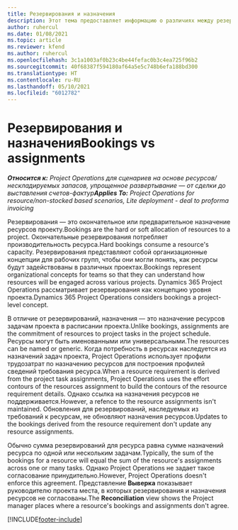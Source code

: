 ```yaml
---
title: Резервирования и назначения
description: Этот тема предоставляет информацию о различиях между резервированием ресурсов и назначением ресурсов.
author: ruhercul
ms.date: 01/08/2021
ms.topic: article
ms.reviewer: kfend
ms.author: ruhercul
ms.openlocfilehash: 3c1a1003af0b23c4be44fefac0b3c4ea725f96b2
ms.sourcegitcommit: 40f68387f594180af64a5e5c748b6efa188bd300
ms.translationtype: HT
ms.contentlocale: ru-RU
ms.lasthandoff: 05/10/2021
ms.locfileid: "6012782"
---
```

# <a name="bookings-vs-assignments"></a><span data-ttu-id="2082d-103">Резервирования и назначения</span><span class="sxs-lookup"><span data-stu-id="2082d-103">Bookings vs assignments</span></span>

<span data-ttu-id="2082d-104">_**Относится к:** Project Operations для сценариев на основе ресурсов/нескладируемых запасов, упрощенное развертывание — от сделки до выставления счетов-фактур_</span><span class="sxs-lookup"><span data-stu-id="2082d-104">_**Applies To:** Project Operations for resource/non-stocked based scenarios, Lite deployment - deal to proforma invoicing_</span></span>

<span data-ttu-id="2082d-105">Резервирования — это окончательное или предварительное назначение ресурсов проекту.</span><span class="sxs-lookup"><span data-stu-id="2082d-105">Bookings are the hard or soft allocation of resources to a project.</span></span> <span data-ttu-id="2082d-106">Окончательные резервирования потребляет производительность ресурса.</span><span class="sxs-lookup"><span data-stu-id="2082d-106">Hard bookings consume a resource's capacity.</span></span> <span data-ttu-id="2082d-107">Резервирования представляют собой организационные концепции для рабочих групп, чтобы они могли понять, как ресурсы будут задействованы в различных проектах.</span><span class="sxs-lookup"><span data-stu-id="2082d-107">Bookings represent organizational concepts for teams so that they can understand how resources will be engaged across various projects.</span></span> <span data-ttu-id="2082d-108">Dynamics 365 Project Operations рассматривает резервирования как концепцию уровня проекта.</span><span class="sxs-lookup"><span data-stu-id="2082d-108">Dynamics 365 Project Operations considers bookings a project-level concept.</span></span> 

<span data-ttu-id="2082d-109">В отличие от резервирований, назначения — это назначение ресурсов задачам проекта в расписании проекта.</span><span class="sxs-lookup"><span data-stu-id="2082d-109">Unlike bookings, assignments are the commitment of resources to project tasks in the project schedule.</span></span> <span data-ttu-id="2082d-110">Ресурсы могут быть именованными или универсальными.</span><span class="sxs-lookup"><span data-stu-id="2082d-110">The resources can be named or generic.</span></span>  <span data-ttu-id="2082d-111">Когда потребность в ресурсах наследуется из назначений задач проекта, Project Operations использует профили трудозатрат по назначению ресурсов для построения профилей сведений требования ресурса.</span><span class="sxs-lookup"><span data-stu-id="2082d-111">When a resource requirement is derived from the project task assignments, Project Operations uses the effort contours of the resources assignment to build the contours of the resource requirement details.</span></span> <span data-ttu-id="2082d-112">Однако ссылка на назначения ресурсов не поддерживается.</span><span class="sxs-lookup"><span data-stu-id="2082d-112">However, a refence to the resource assignments isn't maintained.</span></span> <span data-ttu-id="2082d-113">Обновления для резервирований, наследуемых из требований к ресурсам, не обновляют назначения ресурсов.</span><span class="sxs-lookup"><span data-stu-id="2082d-113">Updates to the bookings derived from the resource requirement don't update any resource assignments.</span></span>

<span data-ttu-id="2082d-114">Обычно сумма резервирований для ресурса равна сумме назначений ресурса по одной или нескольким задачам.</span><span class="sxs-lookup"><span data-stu-id="2082d-114">Typically, the sum of the bookings for a resource will equal the sum of the resource's assignments across one or many tasks.</span></span> <span data-ttu-id="2082d-115">Однако Project Operations не задает такое согласование принудительно.</span><span class="sxs-lookup"><span data-stu-id="2082d-115">However, Project Operations doesn't enforce this agreement.</span></span> <span data-ttu-id="2082d-116">Представление **Выверка** показывает руководителю проекта места, в которых резервирования и назначения ресурсов не согласованы.</span><span class="sxs-lookup"><span data-stu-id="2082d-116">The **Reconciliation** view shows the Project manager places where a resource's bookings and assignments don't agree.</span></span>




[!INCLUDE[footer-include](../includes/footer-banner.md)]